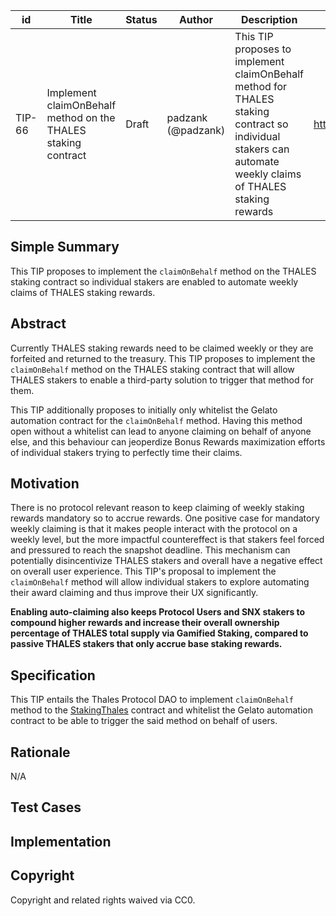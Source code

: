 | id | Title | Status | Author | Description | Discussions to | Created |
| ----------- | ----------- | ----------- | ----------- | ----------- | ----------- | ----------- |
| TIP-66 | Implement claimOnBehalf method on the THALES staking contract | Draft | padzank (@padzank) | This TIP proposes to implement claimOnBehalf method for THALES staking contract so individual stakers can automate weekly claims of THALES staking rewards | https://discord.gg/8bzFdpGTrp | 2022-07-05

## Simple Summary

This TIP proposes to implement the `claimOnBehalf` method on the THALES staking contract so individual stakers are enabled to automate weekly claims of THALES staking rewards.

## Abstract

Currently THALES staking rewards need to be claimed weekly or they are forfeited and returned to the treasury. This TIP proposes to implement the `claimOnBehalf` method on the THALES staking contract that will allow THALES stakers to enable a third-party solution to trigger that method for them.

This TIP additionally proposes to initially only whitelist the Gelato automation contract for the `claimOnBehalf` method. Having this method open without a whitelist can lead to anyone claiming on behalf of anyone else, and this behaviour can jeoperdize Bonus Rewards maximization efforts of individual stakers trying to perfectly time their claims.

## Motivation

There is no protocol relevant reason to keep claiming of weekly staking rewards mandatory so to accrue rewards. One positive case for mandatory weekly claiming is that it makes people interact with the protocol on a weekly level, but the more impactful countereffect is that stakers feel forced and pressured to reach the snapshot deadline. This mechanism can potentially disincentivize THALES stakers and overall have a negative effect on overall user experience. This TIP's proposal to implement the `claimOnBehalf` method will allow individual stakers to explore automating their award claiming and thus improve their UX significantly.

**Enabling auto-claiming also keeps Protocol Users and SNX stakers to compound higher rewards and increase their overall ownership percentage of THALES total supply via Gamified Staking, compared to passive THALES stakers that only accrue base staking rewards.**

## Specification

This TIP entails the Thales Protocol DAO to implement `claimOnBehalf` method to the [StakingThales](https://optimistic.etherscan.io/address/0xC392133eEa695603B51a5d5de73655d571c2CE51) contract and whitelist the Gelato automation contract to be able to trigger the said method on behalf of users.

## Rationale
 
N/A
 
## Test Cases
 
## Implementation
 
## Copyright
 
Copyright and related rights waived via CC0.